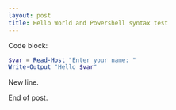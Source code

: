 ```yaml
---
layout: post
title: Hello World and Powershell syntax test
---
```


Code block:
```powershell
$var = Read-Host "Enter your name: "
Write-Output "Hello $var"
```
New line.


End of post.
